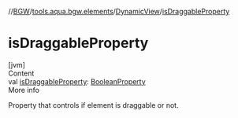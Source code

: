 //[BGW](../../../index.md)/[tools.aqua.bgw.elements](../index.md)/[DynamicView](index.md)/[isDraggableProperty](is-draggable-property.md)



# isDraggableProperty  
[jvm]  
Content  
val [isDraggableProperty](is-draggable-property.md): [BooleanProperty](../../tools.aqua.bgw.observable/-boolean-property/index.md)  
More info  


Property that controls if element is draggable or not.

  



